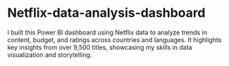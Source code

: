 # Netflix-data-analysis-dashboard
I built this Power BI dashboard using Netflix data to analyze trends in content, budget, and ratings across countries and languages. It highlights key insights from over 9,500 titles, showcasing my skills in data visualization and storytelling.
